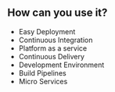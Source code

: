 ##  How can you use it?

* Easy Deployment
* Continuous Integration
* Platform as a service
* Continuous Delivery
* Development Environment
* Build Pipelines
* Micro Services
